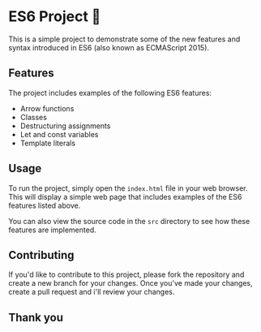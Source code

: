 # ES6 Project 🚀

This is a simple project to demonstrate some of the new features and syntax introduced in ES6 (also known as ECMAScript 2015).

## Features

The project includes examples of the following ES6 features:

- Arrow functions
- Classes
- Destructuring assignments
- Let and const variables
- Template literals

## Usage

To run the project, simply open the `index.html` file in your web browser. This will display a simple web page that includes examples of the ES6 features listed above.

You can also view the source code in the `src` directory to see how these features are implemented.

## Contributing

If you'd like to contribute to this project, please fork the repository and create a new branch for your changes. Once you've made your changes, create a pull request and i'll review your changes.

## Thank you 
